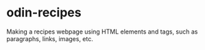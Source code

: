 # odin-recipes

Making a recipes webpage using HTML elements and tags, such as paragraphs, links, images, etc.
